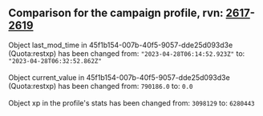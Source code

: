 ## Comparison for the campaign profile, rvn: [2617](https://github.com/PRO100KatYT/FortniteProfileRevisions/tree/main/profiles/campaign/2617%20campaign.json)-[2619](https://github.com/PRO100KatYT/FortniteProfileRevisions/tree/main/profiles/campaign/2619%20campaign.json)

Object last_mod_time in 45f1b154-007b-40f5-9057-dde25d093d3e (Quota:restxp) has been changed from: `"2023-04-28T06:14:52.923Z"` to: `"2023-04-28T06:32:52.862Z"`
<br><br>
Object current_value in 45f1b154-007b-40f5-9057-dde25d093d3e (Quota:restxp) has been changed from: `790186.0` to: `0.0`
<br><br>
Object xp in the profile's stats has been changed from: `3098129` to: `6280443`
<br><br>
